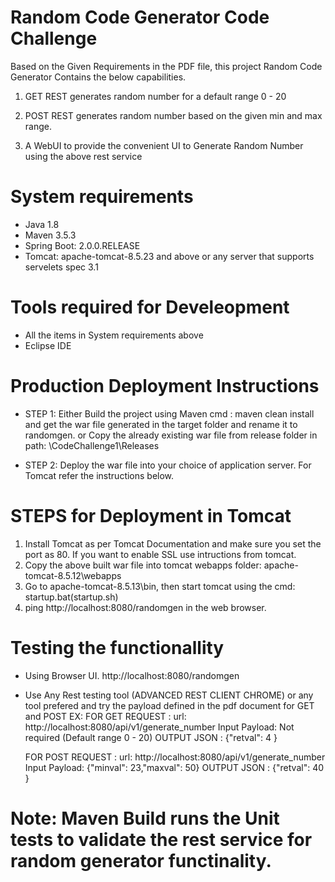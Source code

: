 # Random Code Generator Code Challenge

Based on the Given Requirements in the PDF file, this project Random Code Generator Contains the below capabilities.

1. GET REST generates random number for a default range 0 - 20

2. POST REST generates random number based on the given min and max range.

3. A WebUI to provide the convenient UI to Generate Random Number using the above rest service


# System requirements
- Java 1.8
- Maven 3.5.3
- Spring Boot: 2.0.0.RELEASE
- Tomcat: apache-tomcat-8.5.23 and above or any server that supports servelets spec 3.1

# Tools required for Develeopment

- All the items in System requirements above
- Eclipse IDE

# Production Deployment Instructions
- STEP 1:
  Either Build the project using Maven cmd : maven clean install and get the war file generated in the target folder and rename it to randomgen.
  or  Copy the already existing war file from release folder in path: \CodeChallenge1\Releases
  
- STEP 2:
  Deploy the war file into your choice of application server. For Tomcat refer the instructions below.
 
# STEPS for Deployment in Tomcat
 
 1. Install Tomcat as per Tomcat Documentation and make sure you set the port as 80. If you want to enable SSL use intructions from tomcat.
 2. Copy the above built war file into tomcat webapps folder: apache-tomcat-8.5.12\webapps
 3. Go to apache-tomcat-8.5.13\bin, then start tomcat using the cmd: startup.bat(startup.sh)
 4. ping http://localhost:8080/randomgen in the web browser.
  
  
# Testing the functionallity
- Using Browser UI. http://localhost:8080/randomgen
- Use Any Rest testing tool (ADVANCED REST CLIENT CHROME) or any tool prefered and try the payload defined in the pdf document for GET and POST
   EX: FOR GET REQUEST :
   url: http://localhost:8080/api/v1/generate_number
   Input Payload: Not required (Default range 0 - 20) 
   OUTPUT JSON : {"retval": 4 }	   
   
   FOR POST REQUEST :
   url: http://localhost:8080/api/v1/generate_number
   Input Payload: {"minval": 23,"maxval": 50} 
   OUTPUT JSON : {"retval": 40 }
 
# Note: Maven Build runs the Unit tests to validate the rest service for random generator functinality.
 
 
 
 
 
 
 
 
 
 
 
